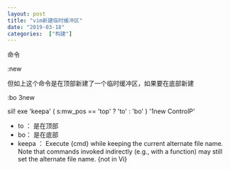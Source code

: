 ```yaml
---
layout: post
title: "vim新建临时缓冲区"
date: "2019-03-18"
categories:  ["构建"]
---
```


命令

:new

但如上这个命令是在顶部新建了一个临时缓冲区，如果要在底部新建

:bo 3new

sil! exe 'keepa' ( s:mw\_pos == 'top' ? 'to' : 'bo' ) '1new ControlP'

- to ： 是在顶部
- bo： 是在底部
- keepa ： Execute {cmd} while keeping the current alternate file name. Note that commands invoked indirectly (e.g., with a function) may still set the alternate file name. {not in Vi}
